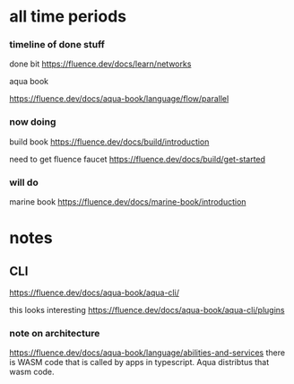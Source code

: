 


# all time periods
### timeline of done stuff

done bit
https://fluence.dev/docs/learn/networks

aqua book

https://fluence.dev/docs/aqua-book/language/flow/parallel


### now doing

build book
https://fluence.dev/docs/build/introduction

need to get fluence faucet
https://fluence.dev/docs/build/get-started


### will do 
marine book
https://fluence.dev/docs/marine-book/introduction


# notes
## CLI
https://fluence.dev/docs/aqua-book/aqua-cli/

this looks interesting
https://fluence.dev/docs/aqua-book/aqua-cli/plugins


### note on architecture
https://fluence.dev/docs/aqua-book/language/abilities-and-services
there is WASM code that is called by apps in typescript. Aqua distribtus that wasm code.


